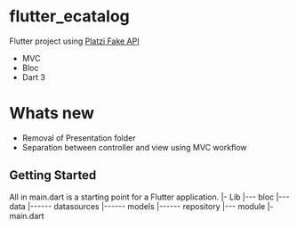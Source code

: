 # flutter_ecatalog

Flutter project using [Platzi Fake API](https://fakeapi.platzi.com/) 
- MVC
- Bloc
- Dart 3

# Whats new
- Removal of Presentation folder
- Separation between controller and view using MVC workflow

## Getting Started
All in main.dart is a starting point for a Flutter application.
|- Lib
|--- bloc
|--- data
|------ datasources
|------ models
|------ repository
|--- module
|- main.dart
